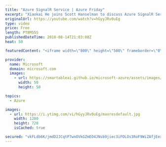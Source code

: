 ```yaml
---
title: "Azure SignalR Service | Azure Friday"
excerpt: "Xiaokai He joins Scott Hanselman to discuss Azure SignalR Service. See how easy it is to start building your real-time web application without setting up your own SignalR server. [01:05] Demo Start  For more information, see: Azure SignalR Service product page: https://aka.ms/azfr/450/01 Azure SignalR"
originalUrl: https://youtube.com/watch?v=hGyyJRv0uEg
type: video
price: Free
length: PT8M55S
publishedDateTime: 2018-08-14T21:03:08Z
heat: 50

featuredContent: "<iframe width=\"800\" height=\"500\" frameborder=\"0\" src=\"https://www.youtube.com/embed/hGyyJRv0uEg\" allow=\"accelerometer; autoplay; encrypted-media; gyroscope; picture-in-picture\" allowfullscreen></iframe>"

provider:
  name: Microsoft
  domain: microsoft.com
  images:
    - url: https://smartableai.github.io/microsoft-azure/assets/images/organizations/microsoft.com-50x50.jpg
      width: 50
      height: 50

topics:
  - Azure

images:
  - url: https://i.ytimg.com/vi/hGyyJRv0uEg/maxresdefault.jpg
    width: 1280
    height: 720
    isCached: true

secured: "vkFLdb6K/jmdD2JCqtP7wnOVkGZmEO4JNsb9jiec3iFOLOs3RoF9WiZAfjEexcALy8Q/cjHDDDKmLVMWbNy7oI4LSIIK0Bvw+URc2BP3IXuIXm0nrprW2oPjoUICOLuo6hoWv2ZwqQsJ0JykyENAk4y12ysw4MIORrwSqw8jiY7AQnP43KHz0sUWGA2ki+wbMGli2TBXxZdzw8GPbfHO66Rgbzmc4r6L8YDzoWR63cZ/KB8URFzdBW8r7LxKHM6F++mU01AfiRjm2fVI3RL+D2CLggzupNiXzzE6MHQHn38+WUW0sO8v+nkPL0xkAoBNAEsN4vOgniCxqRnvHLKQSM8fnxcPK2uDh0MBf+dr6TDoGzMGg7+h4uN/lehnyFR0hagto7UEf3x3bdNiccPCRUPCvkTqACctlrY/FFYqaD8=;0W0VWXzCsdeC77rKpAjWew=="
---
```


